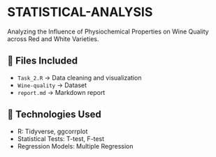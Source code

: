 # STATISTICAL-ANALYSIS
Analyzing the Influence of Physiochemical Properties on Wine Quality across Red and White Varieties.

## 📂 Files Included  
- `Task_2.R` → Data cleaning and visualization  
- `Wine-quality` → Dataset  
- `report.md` → Markdown report

## 🔹 Technologies Used  
- R: Tidyverse, ggcorrplot
- Statistical Tests: T-test, F-test 
- Regression Models: Multiple Regression

